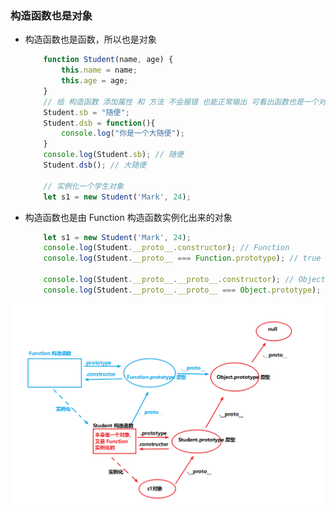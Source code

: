 ### 构造函数也是对象

- 构造函数也是函数，所以也是对象
    ```js
        function Student(name, age) {
            this.name = name;
            this.age = age;
        }
        // 给 构造函数 添加属性 和 方法 不会报错 也能正常输出 可看出函数也是一个对象
        Student.sb = "随便";
        Student.dsb = function(){
            console.log("你是一个大随便");
        }
        console.log(Student.sb); // 随便
        Student.dsb(); // 大随便

        // 实例化一个学生对象
        let s1 = new Student('Mark', 24);
    ```

- 构造函数也是由 Function 构造函数实例化出来的对象
    ```js
        let s1 = new Student('Mark', 24);
        console.log(Student.__proto__.constructor); // Function
        console.log(Student.__proto__ === Function.prototype); // true

        console.log(Student.__proto__.__proto__.constructor); // Object
        console.log(Student.__proto__.__proto__ === Object.prototype); // true
    ```

![08-构造函数原型链](../imgs/08-构造函数原型链.png)
